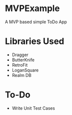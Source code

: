 # MVPExample
A MVP based simple ToDo App


# Libraries Used
 - Dragger
 - ButterKnife
 - RetroFit
 - LoganSquare
 - Realm DB
 
 
 # To-Do
  - Write Unit Test Cases
  
 
